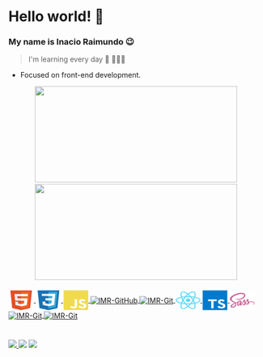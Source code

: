 # Hello world! 👋
### My name is Inacio Raimundo 😉
  
> I'm learning every day 🌱 👨🏽‍💻
- Focused on front-end development.

<div align="center">
  <a href="https://github.com/inacio000">
  <img height="190em" width="400" src="https://github-readme-stats.vercel.app/api?username=inacio000&show_icons=true&theme=dark&include_all_commits=true&count_private=true"/>
    
  <img height="190em" width="400" src="https://github-readme-stats.vercel.app/api/top-langs/?username=inacio000&layout=compact&langs_count=7&theme=dark"/>
</div>
  
<div>
  <br>

 <img align="center" alt="IMR-HTML5" height="40" width="50" src="https://raw.githubusercontent.com/devicons/devicon/master/icons/html5/html5-original.svg"> 
 <img align="center" alt="IMR-CSS3" height="40" width="50" src="https://raw.githubusercontent.com/devicons/devicon/master/icons/css3/css3-original.svg">
 <img align="center" alt="IMR-JavaScript" height="40" width="50" src="https://raw.githubusercontent.com/devicons/devicon/master/icons/javascript/javascript-plain.svg">
 <img align="center" alt="IMR-GitHub" height="40" width="50" src="https://raw.githubusercontent.com/jmnote/z-icons/master/svg/github.svg">
 <img align="center" alt="IMR-Git" height="40" width="50" src="https://raw.githubusercontent.com/jmnote/z-icons/master/svg/git.svg">
 <img align="center" alt="IMR-ReactJS" height="40" width="50" src="https://raw.githubusercontent.com/devicons/devicon/master/icons/react/react-original.svg">
 <img align="center" alt="IMR-TypeScript" height="40" width="50" src="https://raw.githubusercontent.com/devicons/devicon/master/icons/typescript/typescript-plain.svg">
 <img align="center" alt="IMR-Git" height="40" width="50" src="https://raw.githubusercontent.com/devicons/devicon/master/icons/sass/sass-original.svg">
 <img align="center" alt="IMR-Git" height="60" width="60" src="https://raw.githubusercontent.com/styled-components/brand/master/styled-components.png">
  <img align="center" alt="IMR-Git" height="60" width="60" src="https://camo.githubusercontent.com/bdedcbc949feefecc3ff98f7e655ee8151b522e2f32196c648620f5366d909d5/68747470733a2f2f63646e2e6a7364656c6976722e6e65742f67682f64657669636f6e732f64657669636f6e2f69636f6e732f7461696c77696e646373732f7461696c77696e646373732d706c61696e2e737667">
<!--  <img align="center" alt="IMR-Python" height="25" width="35" src="https://raw.githubusercontent.com/devicons/devicon/master/icons/python/python-original.svg">  -->

<div>

  #
   <a href="https://www.linkedin.com/in/inácio-raimundo-06b100209" target="_blank">
      <img src="https://img.shields.io/badge/-LinkedIn-%230077B5?style=for-the-badge&logo=linkedin&logoColor=white" target="_blank">
   </a>
   <a href = "mailto:inacioraimundo998@gmail.com"><img src="https://img.shields.io/badge/-Gmail-%23333?style=for-the-badge&logo=gmail&logoColor=white" target="_blank"></a> 
  <a href="https://www.youtube.com/channel/UCgQZ7Uyyk0eYPTMruxYLOKw/videos" target="_blank">
    <img src="https://img.shields.io/badge/YouTube-FF0000?style=for-the-badge&logo=youtube&logoColor=white" target="_blank">
  </a>

</div>
